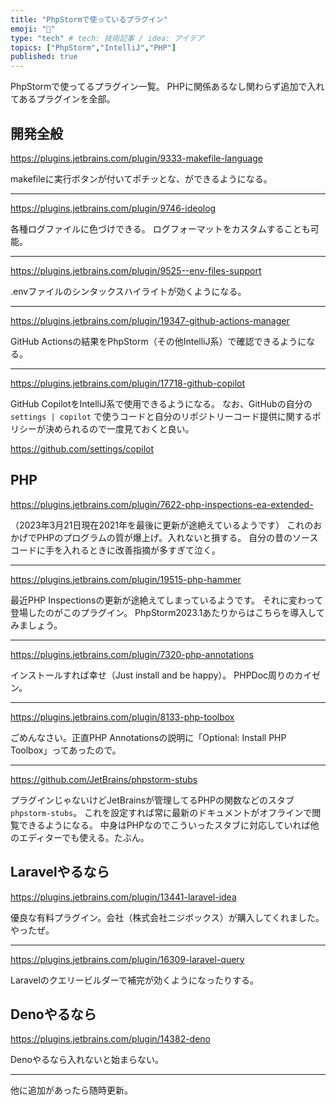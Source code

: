 ```yaml
---
title: "PhpStormで使っているプラグイン"
emoji: "🔌"
type: "tech" # tech: 技術記事 / idea: アイデア
topics: ["PhpStorm","IntelliJ","PHP"]
published: true
---
```

PhpStormで使ってるプラグイン一覧。
PHPに関係あるなし関わらず追加で入れてあるプラグインを全部。


## 開発全般

https://plugins.jetbrains.com/plugin/9333-makefile-language

makefileに実行ボタンが付いてポチッとな、ができるようになる。

---

https://plugins.jetbrains.com/plugin/9746-ideolog

各種ログファイルに色づけできる。
ログフォーマットをカスタムすることも可能。

---

https://plugins.jetbrains.com/plugin/9525--env-files-support

.envファイルのシンタックスハイライトが効くようになる。

---

https://plugins.jetbrains.com/plugin/19347-github-actions-manager

GitHub Actionsの結果をPhpStorm（その他IntelliJ系）で確認できるようになる。

---
https://plugins.jetbrains.com/plugin/17718-github-copilot

GitHub CopilotをIntelliJ系で使用できるようになる。
なお、GitHubの自分の `settings | copilot` で使うコードと自分のリポジトリーコード提供に関するポリシーが決められるので一度見ておくと良い。

https://github.com/settings/copilot


## PHP

https://plugins.jetbrains.com/plugin/7622-php-inspections-ea-extended-

（2023年3月21日現在2021年を最後に更新が途絶えているようです）
これのおかげでPHPのプログラムの質が爆上げ。入れないと損する。
自分の昔のソースコードに手を入れるときに改善指摘が多すぎて泣く。


---

https://plugins.jetbrains.com/plugin/19515-php-hammer

最近PHP Inspectionsの更新が途絶えてしまっているようです。
それに変わって登場したのがこのプラグイン。
PhpStorm2023.1あたりからはこちらを導入してみましょう。

---

https://plugins.jetbrains.com/plugin/7320-php-annotations

インストールすれば幸せ（Just install and be happy）。
PHPDoc周りのカイゼン。

---

https://plugins.jetbrains.com/plugin/8133-php-toolbox

ごめんなさい。正直PHP Annotationsの説明に「Optional: Install PHP Toolbox」ってあったので。

---

https://github.com/JetBrains/phpstorm-stubs

プラグインじゃないけどJetBrainsが管理してるPHPの関数などのスタブ`phpstorm-stubs`。
これを設定すれば常に最新のドキュメントがオフラインで閲覧できるようになる。
中身はPHPなのでこういったスタブに対応していれば他のエディターでも使える。たぶん。

## Laravelやるなら

https://plugins.jetbrains.com/plugin/13441-laravel-idea

優良な有料プラグイン。会社（株式会社ニジボックス）が購入してくれました。やったぜ。

---

https://plugins.jetbrains.com/plugin/16309-laravel-query

Laravelのクエリービルダーで補完が効くようになったりする。

## Denoやるなら

https://plugins.jetbrains.com/plugin/14382-deno

Denoやるなら入れないと始まらない。

---


他に追加があったら随時更新。
